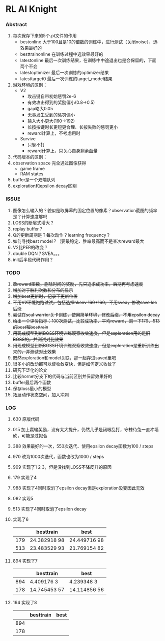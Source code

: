 # RL AI Knight

### Abstract

1. 每次保存下来的5个.pt文件的作用
   - bestonline 大于100且是10的倍数的训练中，进行测试（关闭noise），选效果最好的
   - besttrainonline 在训练过程中选效果最好的
   - latestonline 最后一次训练结果，在训练中中途退出也是会保留的，下面两个不会
   - latestoptimizer 最后一次训练的optimizer结果
   - latesttarget0 最后一次训练的target_model结果
2. 游戏环境的区别：
   - V2
     - 攻击键自带初始惩罚2e-6
     - 有效攻击得到的奖励偏小(0.8->0.5)
     - gap略大0.05
     - 无事发生受到的惩罚偏小
     - 输入大小更大(160->192)
     - 长按按键时长更短更合理、长按失败的惩罚更小
     - reward计算上，不考虑用时
   - Survive
     - 只躲不打
     - reward计算上，只关心自身剩余血量
3. 代码版本的区别：
4. observation space 完全通过图像获得
   - game frame
   - RAM states
5. buffer是一个双端队列
6. exploration和epsilon decay区别

### ISSUE

1. 图像怎么输入的？貌似是取屏幕的固定位置的像素？observation截图的频率是？计算速度够吗
2. LOSS的断层式增大？
3. replay buffer？
4. Q的更新周期是？每次动作？learning frequency？
5. 如何寻找best model？（要最稳定、胜率最高而不是某次reward最大
6. V2比PER的改变？
7. double DQN？SVEA。。。
10. init后半段代码作用？

### TODO

1. ~~改reward函数，删除时间的奖励，先只追求成功率，后期再考虑速度~~
2. ~~增加对于胜利次数和分布的显示~~
3. ~~增加best更新时，记录下更新位置~~
4. ~~不用V2环境跑跑试试，包括选择hkenv 160*160，不用svea，修改save loc后缀~~
5. ~~尝试在soul warrior关卡训练，使用简单环境，修改后缀，不用epsilon decay~~
6. ~~给出一个评价指标：100次测试，比较成功率、平均reward，测一下179、513的best和besttrain~~
7. ~~用现成模型到新BOSS环境训练观察收敛速度，但是exploration用的是旧BOSS的，并测试对比效果~~
8. ~~用现成模型到新BOSS环境训练观察收敛速度，但是exploration是重新训练出来的，并测试对比效果~~
9. 既然exploration和model关联，那一起存进saved里吧
10. 很多小的改动都可以使收敛变快，但是如何定义收敛了
11. 研究下泛化的论文 
12. 比较hornet分支下的代码与当前区别并保留效果好的
13. buffer最后两个函数
14. 保存loss最小的模型
15. 拓展动作状态空间，加入冲刺

### LOG

1. 630 原版代码

2. 015 加上赢输奖励，没有太大提升，仍然几乎是闭眼乱打，守株待兔一直冲墙砍，可能是过拟合

3. 388 效果最好的一次，550次迭代、使用epsilon decay函数为100 / steps

4. 970 改为1000次迭代，函数也改为1000 / steps

5. 909 实现了1 2 3，但是没找到LOSS不降反升的原因

6. 179 实现了4

7. 988 实现了4同时取消了epsilon decay但是exploration没变因此无效

8. 082 实现5

9. 513 实现了4同时取消了epsilon decay

10. 实现了6

    |      | besttrain    | best         |
    | ---- | ------------ | ------------ |
    | 179  | 24.382918 98 | 24.449716 98 |
    | 513  | 23.483529 93 | 21.769154 82 |

11. 894 实现了7

    |      | besttrain    | best         |
    | ---- | ------------ | ------------ |
    | 894  | 4.409176 3   | 4.239348 3   |
    | 178  | 14.745453 57 | 14.114856 56 |

12. 164 实现了8

    |      | besttrain | best |
    | ---- | --------- | ---- |
    | 894  |           |      |
    | 178  |           |      |

